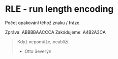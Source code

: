 # RLE - run length encoding
Počet opakování téhož znaku / fráze.

Zpráva: ABBBBAACCCA
Zakódujeme: A4B2A3CA

> Když nepomůže, neublíží.
>  - Otto Severýn